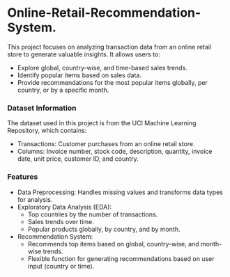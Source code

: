 # Online-Retail-Recommendation-System.
This project focuses on analyzing transaction data from an online retail store to generate valuable insights. It allows users to:
- Explore global, country-wise, and time-based sales trends.
- Identify popular items based on sales data.
- Provide recommendations for the most popular items globally, per country, or by a specific month.
### Dataset Information
The dataset used in this project is from the UCI Machine Learning Repository, which contains:
- Transactions: Customer purchases from an online retail store.
- Columns: Invoice number, stock code, description, quantity, invoice date, unit price, customer ID, and country.
### Features
- Data Preprocessing: Handles missing values and transforms data types for analysis.
- Exploratory Data Analysis (EDA):
  - Top countries by the number of transactions.
  - Sales trends over time.
  - Popular products globally, by country, and by month.
- Recommendation System:
  - Recommends top items based on global, country-wise, and month-wise trends.
  - Flexible function for generating recommendations based on user input (country or time).
